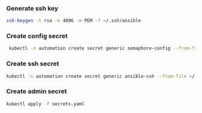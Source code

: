 
### Generate ssh key
```bash
ssh-keygen -t rsa -b 4096 -m PEM -f ~/.ssh/ansible
```
### Create config secret

```bash
 kubectl -n automation create secret generic semaphore-config --from-file config.json
```

### Create ssh secret

```bash
kubectl -n automation create secret generic ansible-ssh --from-file ~/.ssh/ansible
```

### Create admin secret
```bash
kubectl apply -f secrets.yaml
```
